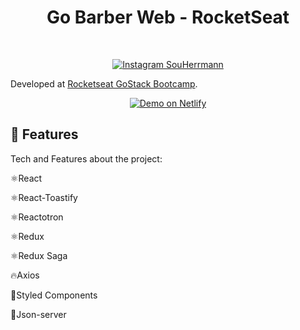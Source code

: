﻿<h1 align="center">
    Go Barber Web - RocketSeat
</h1>

<br> 

<p align="center">
  <a href="https://www.instagram.com/souherrmann/" target="_blank">
    <img alt="Instagram SouHerrmann" src="https://i.ibb.co/5nQzRZm/follow-us-on-instagram-transparent-png-774802.png">
  </a>
</p>

Developed at [Rocketseat GoStack Bootcamp](https://www.rocketseat.com.br/bootcamp).

<p align="center">
  <a href="https://5ea9e8b1afbb95a5cbbc9c57--rocketshoesghg.netlify.app/" target="_blank">
    <img alt="Demo on Netlify" src="https://res.cloudinary.com/lukemorales/image/upload/v1563043495/readme_logos/demo_on_netlify_bbuvjz.png">
  </a>
</p>

## :rocket: Features

Tech and Features about the project:

⚛React

⚛React-Toastify

⚛Reactotron

⚛Redux

⚛Redux Saga

🔥Axios

💅Styled Components

💖Json-server

